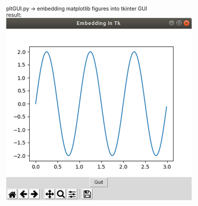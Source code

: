 pltGUI.py -> embedding matplotlib figures into tkinter GUI  
result:  
![pltGUI](https://github.com/aimanyongki/Belajar/blob/master/Some-Other-Tools/figures/pltGUI.png)
